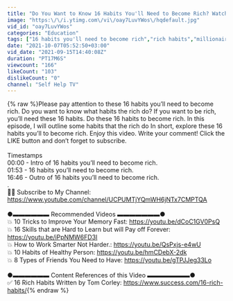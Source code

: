 ```yaml
---
title: "Do You Want to Know 16 Habits You'll Need to Become Rich? Watch This Video"
image: "https:\/\/i.ytimg.com\/vi\/oay7LuvYWos\/hqdefault.jpg"
vid_id: "oay7LuvYWos"
categories: "Education"
tags: ["16 habits you'll need to become rich","rich habits","millionaire habits"]
date: "2021-10-07T05:52:50+03:00"
vid_date: "2021-09-15T14:40:08Z"
duration: "PT17M6S"
viewcount: "166"
likeCount: "103"
dislikeCount: "0"
channel: "Self Help TV"
---
```

{% raw %}Please pay attention to these 16 habits you’ll need to become rich. Do you want to know what habits the rich do? If you want to be rich, you’ll need these 16 habits. Do these 16 habits to become rich. In this episode, I will outline some habits that the rich do  In short, explore these 16 habits you’ll to become rich. Enjoy this video. Write your comment! Click the LIKE button and don’t forget to subscribe. <br /><br />Timestamps <br />00:00 - Intro of 16 habits you’ll need to become rich.<br />01:53 - 16 habits you’ll need to become rich.<br />16:46 - Outro of 16 habits you’ll need to become rich.  <br />.<br />🔹🔷 Subscribe to My Channel: <a rel="nofollow" target="blank" href="https://www.youtube.com/channel/UCPUMTjYQmWH6jNTx7CMPTQA">https://www.youtube.com/channel/UCPUMTjYQmWH6jNTx7CMPTQA</a> <br /><br />●▬▬▬▬▬▬ Recommended Videos ▬▬▬▬▬▬▬● <br />💥 10 Tricks to Improve Your Memory Fast: <a rel="nofollow" target="blank" href="https://youtu.be/dCoC1GV0PsQ">https://youtu.be/dCoC1GV0PsQ</a> <br />💥 16 Skills that are Hard to Learn but will Pay off Forever: <a rel="nofollow" target="blank" href="https://youtu.be/iPpNMW6FD3I">https://youtu.be/iPpNMW6FD3I</a> <br />💥 How to Work Smarter Not Harder.: <a rel="nofollow" target="blank" href="https://youtu.be/QsPxjs-e4wU">https://youtu.be/QsPxjs-e4wU</a> <br />💥 10 Habits of Healthy Person: <a rel="nofollow" target="blank" href="https://youtu.be/hmCDebX-2dk">https://youtu.be/hmCDebX-2dk</a> <br />💥 8 Types of Friends You Need to Have: <a rel="nofollow" target="blank" href="https://youtu.be/gTPJJeg33Lo">https://youtu.be/gTPJJeg33Lo</a> <br /><br />●▬▬▬▬▬▬ Content References of this Video ▬▬▬▬▬▬▬● <br />✅ 16 Rich Habits Written by Tom Corley: <a rel="nofollow" target="blank" href="https://www.success.com/16-rich-habits/">https://www.success.com/16-rich-habits/</a>{% endraw %}
